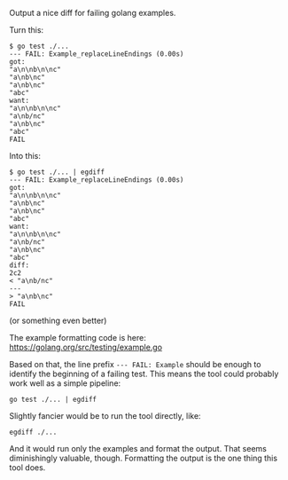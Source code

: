 Output a nice diff for failing golang examples.


Turn this:


    $ go test ./...
    --- FAIL: Example_replaceLineEndings (0.00s)
    got:
    "a\n\nb\n\nc"
    "a\nb\nc"
    "a\nb\nc"
    "abc"
    want:
    "a\n\nb\n\nc"
    "a\nb/nc"
    "a\nb\nc"
    "abc"
    FAIL

Into this:

    $ go test ./... | egdiff
    --- FAIL: Example_replaceLineEndings (0.00s)
    got:
    "a\n\nb\n\nc"
    "a\nb\nc"
    "a\nb\nc"
    "abc"
    want:
    "a\n\nb\n\nc"
    "a\nb/nc"
    "a\nb\nc"
    "abc"
    diff:
    2c2
    < "a\nb/nc"
    ---
    > "a\nb\nc"
    FAIL

(or something even better)


The example formatting code is here: https://golang.org/src/testing/example.go

Based on that, the line prefix `--- FAIL: Example` should be enough to identify
the beginning of a failing test. This means the tool could probably work well as
a simple pipeline:

    go test ./... | egdiff


Slightly fancier would be to run the tool directly, like:

    egdiff ./...

And it would run only the examples and format the output. That seems
diminishingly valuable, though. Formatting the output is the one thing this tool
does.
